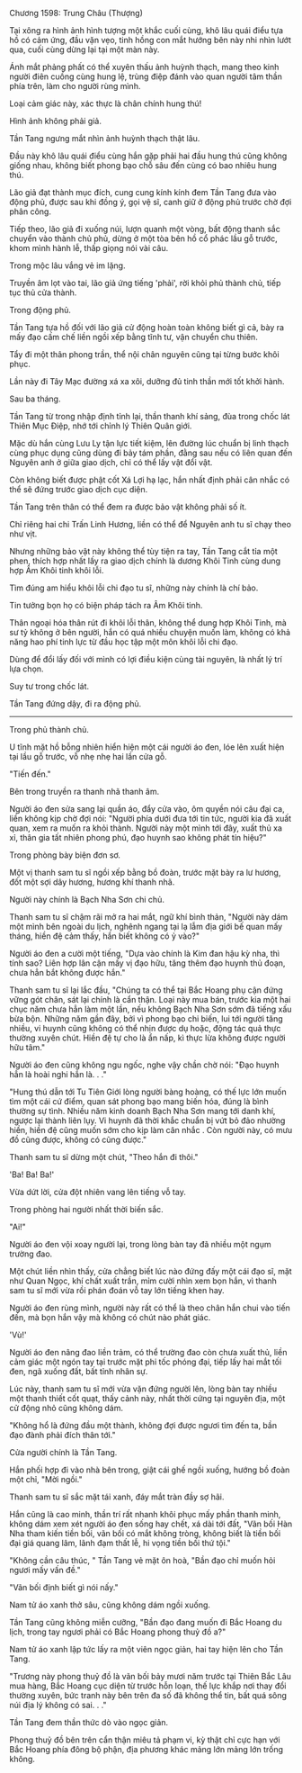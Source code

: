 




Chương 1598: Trung Châu (Thượng)


Tại xông ra hình ảnh hình tượng một khắc cuối cùng, khô lâu quái điểu tựa hồ có cảm ứng, đầu vặn vẹo, tinh hồng con mắt hướng bên này nhi nhìn lướt qua, cuối cùng dừng lại tại một màn này.

Ánh mắt phảng phất có thể xuyên thấu ảnh huỳnh thạch, mang theo kinh người điên cuồng cùng hung lệ, trùng điệp đánh vào quan người tâm thần phía trên, làm cho người rùng mình.

Loại cảm giác này, xác thực là chân chính hung thú!

Hình ảnh không phải giả.

Tần Tang ngưng mắt nhìn ảnh huỳnh thạch thật lâu.

Đầu này khô lâu quái điểu cùng hắn gặp phải hai đầu hung thú cũng không giống nhau, không biết phong bạo chỗ sâu đến cùng có bao nhiêu hung thú.

Lão giả đạt thành mục đích, cung cung kính kính đem Tần Tang đưa vào động phủ, được sau khi đồng ý, gọi vệ sĩ, canh giữ ở động phủ trước chờ đợi phân công.

Tiếp theo, lão giả đi xuống núi, lượn quanh một vòng, bất động thanh sắc chuyển vào thành chủ phủ, dừng ở một tòa bên hồ cổ phác lầu gỗ trước, khom mình hành lễ, thấp giọng nói vài câu.

Trong mộc lâu vắng vẻ im lặng.

Truyền âm lọt vào tai, lão giả ứng tiếng 'phải', rời khỏi phủ thành chủ, tiếp tục thủ cửa thành.

Trong động phủ.

Tần Tang tựa hồ đối với lão giả cử động hoàn toàn không biết gì cả, bày ra mấy đạo cấm chế liền ngồi xếp bằng tĩnh tư, vận chuyển chu thiên.

Tẩy đi một thân phong trần, thể nội chân nguyên cũng tại từng bước khôi phục.

Lần này đi Tây Mạc đường xá xa xôi, dưỡng đủ tinh thần mới tốt khởi hành.

Sau ba tháng.

Tần Tang từ trong nhập định tỉnh lại, thần thanh khí sảng, đùa trong chốc lát Thiên Mục Điệp, nhớ tới chỉnh lý Thiên Quân giới.

Mặc dù hắn cùng Lưu Ly tận lực tiết kiệm, lên đường lúc chuẩn bị linh thạch cùng phục dụng cũng dùng đi bảy tám phần, đằng sau nếu có liên quan đến Nguyên anh ở giữa giao dịch, chỉ có thể lấy vật đổi vật.

Còn không biết được phật cốt Xá Lợi hạ lạc, hắn nhất định phải cân nhắc có thể sẽ đứng trước giao dịch cục diện.

Tần Tang trên thân có thể đem ra được bảo vật không phải số ít.

Chỉ riêng hai chi Trấn Linh Hương, liền có thể để Nguyên anh tu sĩ chạy theo như vịt.

Nhưng những bảo vật này không thể tùy tiện ra tay, Tần Tang cắt tỉa một phen, thích hợp nhất lấy ra giao dịch chính là dương Khôi Tinh cùng dung hợp Âm Khôi tinh khôi lỗi.

Tìm đúng am hiểu khôi lỗi chi đạo tu sĩ, những này chính là chí bảo.

Tin tưởng bọn họ có biện pháp tách ra Âm Khôi tinh.

Thân ngoại hóa thân rút đi khôi lỗi thân, không thể dung hợp Khôi Tinh, mà sư tỷ không ở bên người, hắn có quá nhiều chuyện muốn làm, không có khả năng hao phí tinh lực từ đầu học tập một môn khôi lỗi chi đạo.

Dùng để đổi lấy đối với mình có lợi điều kiện cùng tài nguyên, là nhất lý trí lựa chọn.

Suy tư trong chốc lát.

Tần Tang đứng dậy, đi ra động phủ.

---

Trong phủ thành chủ.

U tĩnh mặt hồ bỗng nhiên hiển hiện một cái người áo đen, lóe lên xuất hiện tại lầu gỗ trước, vỗ nhẹ nhẹ hai lần cửa gỗ.

"Tiến đến."

Bên trong truyền ra thanh nhã thanh âm.

Người áo đen sửa sang lại quần áo, đẩy cửa vào, ôm quyền nói câu đại ca, liền không kịp chờ đợi nói: "Người phía dưới đưa tới tin tức, người kia đã xuất quan, xem ra muốn ra khỏi thành. Người này một mình tới đây, xuất thủ xa xỉ, thân gia tất nhiên phong phú, đạo huynh sao không phát tín hiệu?"

Trong phòng bày biện đơn sơ.

Một vị thanh sam tu sĩ ngồi xếp bằng bồ đoàn, trước mặt bày ra lư hương, đốt một sợi dây hương, hương khí thanh nhã.

Người này chính là Bạch Nha Sơn chi chủ.

Thanh sam tu sĩ chậm rãi mở ra hai mắt, ngữ khí bình thản, "Người này dám một mình bên ngoài du lịch, nghênh ngang tại lạ lẫm địa giới bế quan mấy tháng, hiền đệ cảm thấy, hắn biết không có ỷ vào?"

Người áo đen a cười một tiếng, "Dựa vào chính là Kim đan hậu kỳ nha, thì tính sao? Liên hợp lân cận mấy vị đạo hữu, tăng thêm đạo huynh thủ đoạn, chưa hẳn bắt không được hắn."

Thanh sam tu sĩ lại lắc đầu, "Chúng ta có thể tại Bắc Hoang phụ cận đứng vững gót chân, sát lại chính là cẩn thận. Loại này mua bán, trước kia một hai chục năm chưa hẳn làm một lần, nếu không Bạch Nha Sơn sớm đã tiếng xấu bừa bộn. Những năm gần đây, bởi vì phong bạo chi biến, lui tới người tăng nhiều, vi huynh cũng không có thể nhịn được dụ hoặc, động tác quả thực thường xuyên chút. Hiền đệ tự cho là ẩn nấp, kì thực lừa không được người hữu tâm."

Người áo đen cũng không ngu ngốc, nghe vậy chần chờ nói: "Đạo huynh hẳn là hoài nghi hắn là. . ."

"Hung thú dẫn tới Tu Tiên Giới lòng người bàng hoàng, có thế lực lớn muốn tìm một cái cứ điểm, quan sát phong bạo mang biến hóa, đúng là bình thường sự tình. Nhiều năm kinh doanh Bạch Nha Sơn mang tới danh khí, ngược lại thành liên lụy. Vi huynh đã thời khắc chuẩn bị vứt bỏ đảo nhường hiền, hiền đệ cũng muốn sớm cho kịp làm cân nhắc . Còn người này, có mưu đồ cũng được, không có cũng được."

Thanh sam tu sĩ dừng một chút, "Theo hắn đi thôi."

'Ba! Ba! Ba!'

Vừa dứt lời, cửa đột nhiên vang lên tiếng vỗ tay.

Trong phòng hai người nhất thời biến sắc.

"Ai!"

Người áo đen vội xoay người lại, trong lòng bàn tay đã nhiều một ngụm trường đao.

Một chút liền nhìn thấy, cửa chẳng biết lúc nào đứng đấy một cái đạo sĩ, mặt như Quan Ngọc, khí chất xuất trần, mỉm cười nhìn xem bọn hắn, vì thanh sam tu sĩ mới vừa rồi phán đoán vỗ tay lớn tiếng khen hay.

Người áo đen rùng mình, người này rất có thể là theo chân hắn chui vào tiến đến, mà bọn hắn vậy mà không có chút nào phát giác.

'Vù!'

Người áo đen nâng đao liền trảm, có thể trường đao còn chưa xuất thủ, liền cảm giác một ngón tay tại trước mặt phi tốc phóng đại, tiếp lấy hai mắt tối đen, ngã xuống đất, bất tỉnh nhân sự.

Lúc này, thanh sam tu sĩ mới vừa vặn đứng người lên, lòng bàn tay nhiều một thanh thiết cốt quạt, thấy cảnh này, nhất thời cứng tại nguyên địa, một cử động nhỏ cũng không dám.

"Không hổ là đứng đầu một thành, không đợi được ngươi tìm đến ta, bần đạo đành phải đích thân tới."

Cửa người chính là Tần Tang.

Hắn phối hợp đi vào nhà bên trong, giật cái ghế ngồi xuống, hướng bồ đoàn một chỉ, "Mời ngồi."

Thanh sam tu sĩ sắc mặt tái xanh, đáy mắt tràn đầy sợ hãi.

Hắn cũng là cao minh, thần trí rất nhanh khôi phục mấy phần thanh minh, không dám xem xét người áo đen sống hay chết, xá dài tới đất, "Vãn bối Hàn Nha tham kiến tiền bối, vãn bối có mắt không tròng, không biết là tiền bối đại giá quang lâm, lãnh đạm thất lễ, hi vọng tiền bối thứ tội."

"Không cần câu thúc, " Tần Tang vẻ mặt ôn hoà, "Bần đạo chỉ muốn hỏi ngươi mấy vấn đề."

"Vãn bối định biết gì nói nấy."

Nam tử áo xanh thở sâu, cũng không dám ngồi xuống.

Tần Tang cũng không miễn cưỡng, "Bần đạo đang muốn đi Bắc Hoang du lịch, trong tay ngươi phải có Bắc Hoang phong thuỷ đồ a?"

Nam tử áo xanh lập tức lấy ra một viên ngọc giản, hai tay hiện lên cho Tần Tang.

"Trương này phong thuỷ đồ là vãn bối bảy mươi năm trước tại Thiên Bắc Lâu mua hàng, Bắc Hoang cục diện từ trước hỗn loạn, thế lực khắp nơi thay đổi thường xuyên, bức tranh này bên trên đa số đã không thể tin, bất quá sông núi địa lý không có sai. . ."

Tần Tang đem thần thức dò vào ngọc giản.

Phong thuỷ đồ bên trên cẩn thận miêu tả phạm vi, kỳ thật chỉ cực hạn với Bắc Hoang phía đông bộ phận, địa phương khác mảng lớn mảng lớn trống không.




